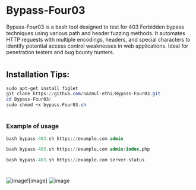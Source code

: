 # Bypass-Four03
Bypass-Four03 is a bash tool designed to test for 403 Forbidden bypass techniques using various path and header fuzzing methods. It automates HTTP requests with multiple encodings, headers, and special characters to identify potential access control weaknesses in web applications. Ideal for penetration testers and bug bounty hunters.


#
## Installation Tips:
```powershell
sudo apt-get install figlet
git clone https://github.com/nazmul-ethi/Bypass-Four03.git
cd Bypass-Four03/
sudo chmod +x bypass-Four03.sh
```
#
### Example of usage
```sql
bash bypass-403.sh https://example.com admin

bash bypass-403.sh https://example.com admin/index.php

bash bypass-403.sh https://example.com server-status
```
#
#
#

![image](https://github.com/user-attachments/assets/7eb71076-bc34-47df-82ff-78f0d18100f3)![image]
![image](https://github.com/user-attachments/assets/1d49a99d-300d-48c5-ab60-ef5edd946011)

